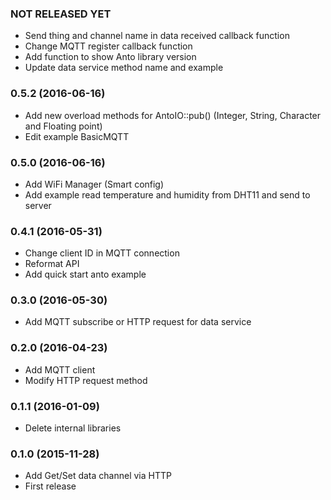 ### NOT RELEASED YET
* Send thing and channel name in data received callback function
* Change MQTT register callback function
* Add function to show Anto library version
* Update data service method name and example

### 0.5.2 (2016-06-16)
* Add new overload methods for AntoIO::pub() (Integer, String, Character and Floating point)
* Edit example BasicMQTT

### 0.5.0 (2016-06-16)
* Add WiFi Manager (Smart config)
* Add example read temperature and humidity from DHT11 and send to server

### 0.4.1 (2016-05-31)
* Change client ID in MQTT connection 
* Reformat API
* Add quick start anto example

### 0.3.0 (2016-05-30)
* Add MQTT subscribe or HTTP request for data service

### 0.2.0 (2016-04-23)
* Add MQTT client
* Modify HTTP request method

### 0.1.1 (2016-01-09)
* Delete internal libraries

### 0.1.0 (2015-11-28)
* Add Get/Set data channel via HTTP
* First release
